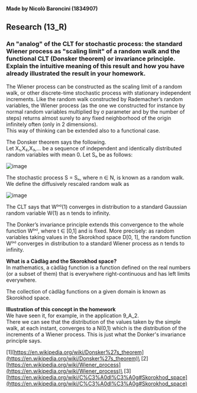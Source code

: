 **Made by Nicolò Baroncini (1834907)**

## Research (13_R)
### An "analog" of the CLT for stochastic process: the standard Wiener process as "scaling limit" of a random walk and the functional CLT (Donsker theorem) or invariance principle. Explain the intuitive meaning of this result and how you have already illustrated the result in your homework.

The Wiener process can be constructed as the scaling limit of a random walk, or other discrete-time stochastic process with stationary independent increments. Like the random walk constructed by Rademacher’s random variables, the Wiener process (as the one we constructed for instance by normal random variables multiplied by σ parameter and by the number of steps) returns almost surely to any fixed neighborhood of the origin infinitely often (only in 2 dimensions). \
This way of thinking can be extended also to a functional case.

The Donsker theorem says the following.\
Let X₁,X₂,X₃,... be a sequence of independent and identically distributed random variables with mean 0.
Let Sₙ be as follows:

![image](https://user-images.githubusercontent.com/78324346/141084374-a0c5fc50-445f-43e6-a727-fa014587b056.png)

The stochastic process  S = Sₙ, where n ∈ N, is known as a random walk. We define the diffusively rescaled random walk as

![image](https://user-images.githubusercontent.com/78324346/141084609-821a4e33-6bef-4eeb-a3b1-f2ba90a76372.png)

The CLT says that W⁽ⁿ⁾(1) converges in distribution to a standard Gaussian random variable W(1) as n tends to infinity.

The Donker’s invariance principle extends this convergence to the whole function W⁽ⁿ⁾, where t ∈ [0,1] and is fixed. More precisely: as random variables taking values in the Skorokhod space D[0, 1], the random function W⁽ⁿ⁾ converges in distribution to a standard Wiener process as n tends to infinity.

**What is a Càdlàg and the Skorokhod space?**\
In mathematics, a càdlàg function is a function defined on the real numbers (or a subset of them) that is everywhere right-continuous and has left limits everywhere.

The collection of càdlàg functions on a given domain is known as Skorokhod space.

**Illustration of this concept in the homework**\
We have seen it, for example, in the application 9_A_2.\
There we can see that the distribution of the values taken by the simple walk, at each instant, converges to a N(0,1) which is the distribution of the increments of a Wiener process. This is just what the Donker's invariance principle says.

[1][https://en.wikipedia.org/wiki/Donsker%27s_theorem](https://en.wikipedia.org/wiki/Donsker%27s_theorem)\
[2][https://en.wikipedia.org/wiki/Wiener_process](https://en.wikipedia.org/wiki/Wiener_process)\
[3][https://en.wikipedia.org/wiki/C%C3%A0dl%C3%A0g#Skorokhod_space](https://en.wikipedia.org/wiki/C%C3%A0dl%C3%A0g#Skorokhod_space)
